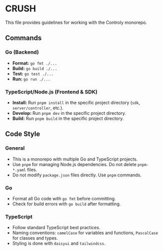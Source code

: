 # CRUSH

This file provides guidelines for working with the Controly monorepo.

## Commands

### Go (Backend)

- **Format:** `go fmt ./...`
- **Build:** `go build ./...`
- **Test:** `go test ./...`
- **Run:** `go run ./...`

### TypeScript/Node.js (Frontend & SDK)

- **Install:** Run `pnpm install` in the specific project directory (`sdk`, `server/controller`, etc.).
- **Develop:** Run `pnpm dev` in the specific project directory.
- **Build:** Run `pnpm build` in the specific project directory.

## Code Style

### General

- This is a monorepo with multiple Go and TypeScript projects.
- Use `pnpm` for managing Node.js dependencies. Do not delete `pnpm-*.yaml` files.
- Do not modify `package.json` files directly. Use `pnpm` commands.

### Go

- Format all Go code with `go fmt` before committing.
- Check for build errors with `go build` after formatting.

### TypeScript

- Follow standard TypeScript best practices.
- Naming conventions: `camelCase` for variables and functions, `PascalCase` for classes and types.
- Styling is done with `daisyui` and `tailwindcss`.
